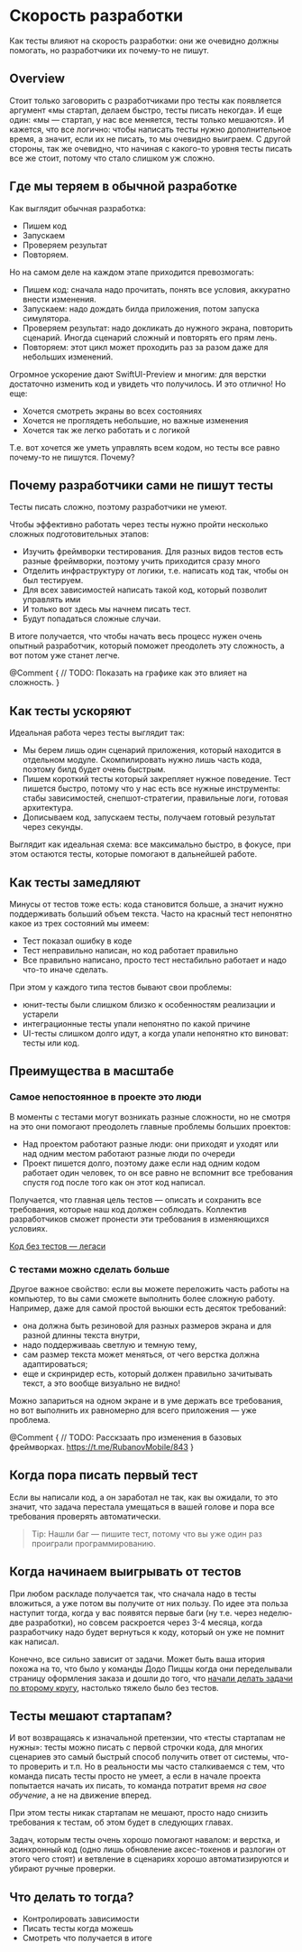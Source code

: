 # Скорость разработки

Как тесты влияют на скорость разработки: они же очевидно должны помогать, но разработчики их почему-то не пишут.  

## Overview

Стоит только заговорить с разработчиками про тесты как появляется аргумент «мы стартап, делаем быстро, тесты писать некогда». И еще один: «мы — стартап, у нас все меняется, тесты только мешаются». И кажется, что все логично: чтобы написать тесты нужно дополнительное время, а значит, если их не писать, то мы очевидно выиграем. С другой стороны, так же очевидно, что начиная с какого-то уровня тесты писать все же стоит, потому что стало слишком уж сложно. 

## Где мы теряем в обычной разработке

Как выглядит обычная разработка:
- Пишем код
- Запускаем
- Проверяем результат
- Повторяем.

Но на самом деле на каждом этапе приходится превозмогать:
- Пишем код: сначала надо прочитать, понять все условия, аккуратно внести изменения.
- Запускаем: надо дождать билда приложения, потом запуска симулятора. 
- Проверяем результат: надо докликать до нужного экрана, повторить сценарий. Иногда сценарий сложный и повторять его прям лень. 
- Повторяем: этот цикл может проходить раз за разом даже для небольших изменений. 

Огромное ускорение дают SwiftUI-Preview и многим: для верстки достаточно изменить код и увидеть что получилось. И это отлично! Но еще:
- Хочется смотреть экраны во всех состояниях
- Хочется не проглядеть небольшие, но важные изменения
- Хочется так же легко работать и с логикой

Т.е. вот хочется же уметь управлять всем кодом, но тесты все равно почему-то не пишутся. Почему?

## Почему разработчики сами не пишут тесты

Тесты писать сложно, поэтому разработчики не умеют.

Чтобы эффективно работать через тесты нужно пройти несколько сложных подготовительных этапов:
- Изучить фреймворки тестирования. Для разных видов тестов есть разные фреймворки, поэтому учить приходится сразу много
- Отделить инфраструктуру от логики, т.е. написать код так, чтобы он был тестируем. 
- Для всех зависимостей написать такой код, который позволит управлять ими
- И только вот здесь мы начнем писать тест. 
- Будут попадаться сложные случаи. 

В итоге получается, что чтобы начать весь процесс нужен очень опытный разработчик, который поможет преодолеть эту сложность, а вот потом уже станет легче. 

@Comment {
    // TODO: Показать на графике как это влияет на сложность. 
}

## Как тесты ускоряют

Идеальная работа через тесты выглядит так:
- Мы берем лишь один сценарий приложения, который находится в отдельном модуле. Скомпилировать нужно лишь часть кода, поэтому билд будет очень быстрым. 
- Пишем короткий тесты который закрепляет нужное поведение. Тест пишется быстро, потому что у нас есть все нужные инструменты: стабы зависимостей, снепшот-стратегии, правильные логи, готовая архитектура. 
- Дописываем код, запускаем тесты, получаем готовый результат через секунды. 

Выглядит как идеальная схема: все максимально быстро, в фокусе, при этом остаются тесты, которые помогают в дальнейшей работе. 

## Как тесты замедляют

Минусы от тестов тоже есть: кода становится больше, а значит нужно поддерживать больший объем текста. Часто на красный тест непонятно какое из трех состояний мы имеем:
- Тест показал ошибку в коде
- Тест неправильно написан, но код работает правильно
- Все правильно написано, просто тест нестабильно работает и надо что-то иначе сделать. 

При этом у каждого типа тестов бывают свои проблемы:
- юнит-тесты были слишком близко к особенностям реализации и устарели
- интеграционные тесты упали непонятно по какой причине
- UI-тесты слишком долго идут, а когда упали непонятно кто виноват: тесты или код. 

## Преимущества в масштабе

### Самое непостоянное в проекте это люди
В моменты с тестами могут возникать разные сложности, но не смотря на это они помогают преодолеть главные проблемы больших проектов:
- Над проектом работают разные люди: они приходят и уходят или над одним местом работают разные люди по очереди
- Проект пишется долго, поэтому даже если над одним кодом работает один человек, то он все равно не вспомнит все требования спустя год после того как он этот код написал. 

Получается, что главная цель тестов — описать и сохранить все требования, которые наш код должен соблюдать. Коллектив разработчиков сможет пронести эти требования в изменяющихся условиях.

[Код без тестов — легаси](https://habr.com/ru/companies/dododev/articles/544110/)

### С тестами можно сделать больше

Другое важное свойство: если вы можете переложить часть работы на компьютер, то вы сами сможете выполнить более сложную работу. Например, даже для самой простой вьюшки есть десяток требований:
- она должна быть резиновой для разных размеров экрана и для разной длинны текста внутри,
- надо поддерживааь светлую и темную тему,
- сам размер текста может меняться, от чего верстка должна адаптироваться;
- еще и скринридер есть, который должен правильно зачитывать текст, а это вообще визуально не видно!

Можно запариться на одном экране и в уме держать все требования, но вот выполнить их равномерно для всего приложения — уже проблема. 

@Comment {
    // TODO: Расскзаать про изменения в базовых фреймворках. https://t.me/RubanovMobile/843
}

## Когда пора писать первый тест

Если вы написали код, а он заработал не так, как вы ожидали, то это значит, что задача перестала умещаться в вашей голове и пора все требования проверять автоматически. 

> Tip: Нашли баг — пишите тест, потому что вы уже один раз проиграли программированию.  

## Когда начинаем выигрывать от тестов

При любом раскладе получается так, что сначала надо в тесты вложиться, а уже потом вы получите от них пользу. По идее эта польза наступит тогда, когда у вас появятся первые баги (ну т.е. через неделю-две разработки), но совсем раскроется через 3-4 месяца, когда разработчику надо будет вернуться к коду, который он уже не помнит как написал.  

Конечно, все сильно зависит от задачи. Может быть ваша итория похожа на то, что было у команды Додо Пиццы когда они переделывали страницу оформления заказа и дошли до того, что [начали делать задачи по второму кругу](https://habr.com/ru/companies/dododev/articles/542636/), настолько тяжело было без тестов.  

## Тесты мешают стартапам?

И вот возвращаясь к изначальной претензии, что «тесты стартапам не нужны»: тесты можно писать с первой строчки кода, для многих сценариев это самый быстрый способ получить ответ от системы, что-то проверить и т.п. Но в реальности мы часто сталкиваемся с тем, что команда писать тесты просто не умеет, а если в начале проекта попытается начать их писать, то команда потратит время *на свое обучение*, а не на движение вперед. 

При этом тесты никак стартапам не мешают, просто надо снизить требования к тестам, об этом будет в следующих главах. 

Задач, которым тесты очень хорошо помогают навалом: и верстка, и асинхронный код (одно лишь обновление аксес-токенов и разлогин от этого чего стоят) и ветвление в сценариях хорошо автоматизируются и убирают ручные проверки. 

## Что делать то тогда?

- Контролировать зависимости
- Писать тесты когда можешь
- Смотреть что получается в итоге
